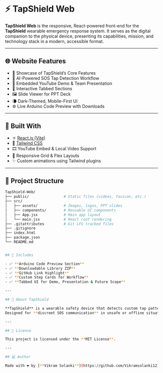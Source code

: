 # ⚡ TapShield Web

**TapShield Web** is the responsive, React-powered front-end for the **TapShield** wearable emergency response system. It serves as the digital companion to the physical device, presenting its capabilities, mission, and technology stack in a modern, accessible format.

---

## 🌐 Website Features

- 🎯 Showcase of TapShield’s Core Features  
- 🧠 AI-Powered SOS Tap Detection Workflow  
- 📱 Embedded YouTube Demo & Team Presentation  
- 🧩 Interactive Tabbed Sections  
- 🖼️ Slide Viewer for PPT Deck  
- 🌘 Dark-Themed, Mobile-First UI  
- ⚙️ Live Arduino Code Preview with Downloads  

---

## 🧰 Built With

- ⚛️ [React.js (Vite)](https://vitejs.dev/)
- 🧪 [Tailwind CSS](https://tailwindcss.com/)
- 🎞️ YouTube Embed & Local Video Support
- 📁 Responsive Grid & Flex Layouts
- ✨ Custom animations using Tailwind plugins

---

## 🚀 Project Structure

```bash
TapShield-Web/
├── public/                # Static files (videos, favicon, etc.)
├── src/
│   ├── assets/            # Images, logos, PPT slides
│   ├── components/        # Reusable UI components
│   ├── App.jsx            # Main app layout
│   └── main.jsx           # React root rendering
├── .gitattributes         # Git LFS tracked files
├── .gitignore
├── index.html
├── package.json
└── README.md


## 📂 Includes

- ✅ **Arduino Code Preview Section**
- ✅ **Downloadable Library ZIP**
- ✅ **GitHub Link Highlight**
- ✅ **Custom Step Cards for Workflow**
- ✅ **Tabbed UI for Demo, Presentation & Future Scope**

---

## 🧠 About TapShield

**TapShield** is a wearable safety device that detects custom tap patterns using **TinyML** and sends instant **GSM alerts** — without requiring internet.  
Designed for **discreet SOS communication** in unsafe or offline situations.

---

## 📜 License

This project is licensed under the **MIT License**.

---

## 💻 Author

Made with ❤️ by [**Vikram Solanki**](https://github.com/Vikramsolanki12)
